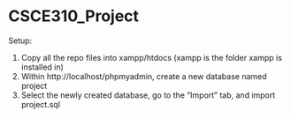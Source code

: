 # CSCE310_Project

Setup:
1. Copy all the repo files into xampp/htdocs (xampp is the folder xampp is installed in)
2. Within http://localhost/phpmyadmin, create a new database named project
3. Select the newly created database, go to the “Import” tab, and import project.sql


